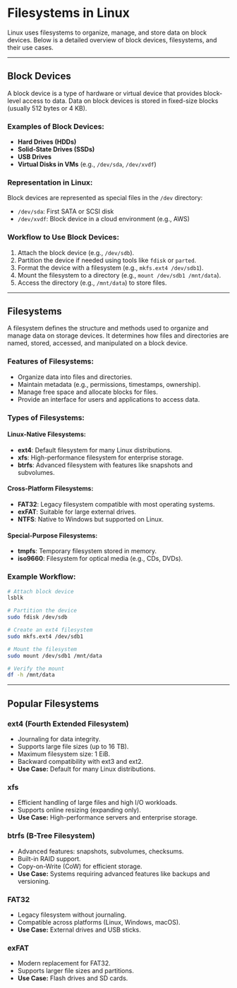 # Filesystems in Linux

Linux uses filesystems to organize, manage, and store data on block devices. Below is a detailed overview of block devices, filesystems, and their use cases.

---

## Block Devices

A block device is a type of hardware or virtual device that provides block-level access to data. Data on block devices is stored in fixed-size blocks (usually 512 bytes or 4 KB).

### Examples of Block Devices:
- **Hard Drives (HDDs)**
- **Solid-State Drives (SSDs)**
- **USB Drives**
- **Virtual Disks in VMs** (e.g., `/dev/sda`, `/dev/xvdf`)

### Representation in Linux:
Block devices are represented as special files in the `/dev` directory:
- `/dev/sda`: First SATA or SCSI disk
- `/dev/xvdf`: Block device in a cloud environment (e.g., AWS)

### Workflow to Use Block Devices:
1. Attach the block device (e.g., `/dev/sdb`).
2. Partition the device if needed using tools like `fdisk` or `parted`.
3. Format the device with a filesystem (e.g., `mkfs.ext4 /dev/sdb1`).
4. Mount the filesystem to a directory (e.g., `mount /dev/sdb1 /mnt/data`).
5. Access the directory (e.g., `/mnt/data`) to store files.

---

## Filesystems

A filesystem defines the structure and methods used to organize and manage data on storage devices. It determines how files and directories are named, stored, accessed, and manipulated on a block device.

### Features of Filesystems:
- Organize data into files and directories.
- Maintain metadata (e.g., permissions, timestamps, ownership).
- Manage free space and allocate blocks for files.
- Provide an interface for users and applications to access data.

### Types of Filesystems:
#### Linux-Native Filesystems:
- **ext4**: Default filesystem for many Linux distributions.
- **xfs**: High-performance filesystem for enterprise storage.
- **btrfs**: Advanced filesystem with features like snapshots and subvolumes.

#### Cross-Platform Filesystems:
- **FAT32**: Legacy filesystem compatible with most operating systems.
- **exFAT**: Suitable for large external drives.
- **NTFS**: Native to Windows but supported on Linux.

#### Special-Purpose Filesystems:
- **tmpfs**: Temporary filesystem stored in memory.
- **iso9660**: Filesystem for optical media (e.g., CDs, DVDs).

### Example Workflow:
```bash
# Attach block device
lsblk

# Partition the device
sudo fdisk /dev/sdb

# Create an ext4 filesystem
sudo mkfs.ext4 /dev/sdb1

# Mount the filesystem
sudo mount /dev/sdb1 /mnt/data

# Verify the mount
df -h /mnt/data
```

---

## Popular Filesystems

### ext4 (Fourth Extended Filesystem)
- Journaling for data integrity.
- Supports large file sizes (up to 16 TB).
- Maximum filesystem size: 1 EiB.
- Backward compatibility with ext3 and ext2.
- **Use Case:** Default for many Linux distributions.

### xfs
- Efficient handling of large files and high I/O workloads.
- Supports online resizing (expanding only).
- **Use Case:** High-performance servers and enterprise storage.

### btrfs (B-Tree Filesystem)
- Advanced features: snapshots, subvolumes, checksums.
- Built-in RAID support.
- Copy-on-Write (CoW) for efficient storage.
- **Use Case:** Systems requiring advanced features like backups and versioning.

### FAT32
- Legacy filesystem without journaling.
- Compatible across platforms (Linux, Windows, macOS).
- **Use Case:** External drives and USB sticks.

### exFAT
- Modern replacement for FAT32.
- Supports larger file sizes and partitions.
- **Use Case:** Flash drives and SD cards.
